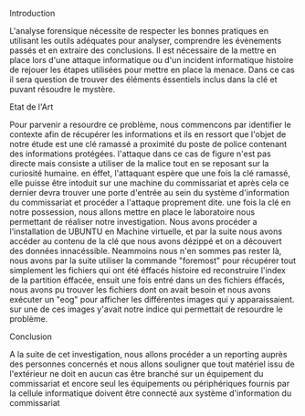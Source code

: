 Introduction
 
 L'analyse forensique nécessite de respecter les bonnes pratiques en utilisant les outils adéquates pour analyser, comprendre les évènements passés et en extraire des conclusions. Il est nécessaire de la mettre en place lors d'une attaque informatique ou d'un incident informatique histoire de rejouer les étapes utilisées pour mettre en place la menace. Dans ce cas il sera question de trouver des éléments éssentiels inclus dans la clé et puvant résoudre le mystère.
  
  Etat de l'Art
  
  Pour parvenir a resourdre ce problème, nous commencons par identifier le contexte afin de récupérer les informations et ils en ressort que l'objet de notre étude est une clé ramassé a proximité du poste de police contenant des informations protégées.
  l'attaque dans ce cas de figure n'est pas directe mais consiste a utiliser de la malice tout en se reposant sur la curiosité humaine. en éffet, l'attaquant espère que une fois la clé ramassé, elle puisse être intoduit sur une machine du commissariat et après cela ce dernier devra trouver une porte d'entrée au sein du système d'information du commissariat et procéder a l'attaque proprement dite.
  une fois la clé en notre possession, nous allons mettre en place le laboratoire nous permettant de réaliser notre investigation. Nous avons procéder a l'installation de UBUNTU en Machine virtuelle, et par la suite nous avons accéder au contenu de la clé que nous avons dézippé et on a découvert des données innacéssible. Neammoins nous n'en sommes pas rester là, nous avons par la suite utiliser la commande "foremost" pour récupérer tout simplement les fichiers qui ont été éffacés histoire ed reconstruire l'index de la partition éffacée, ensuit une fois entré dans un des fichiers éffacés, nous avons pu trouver les fichiers dont on avait besoin et nous avons exécuter un "eog" pour afficher les différentes images qui y apparaissaient. sur une de ces images y'avait notre indice qui permettait de resourdre le problème. 
  
  Conclusion
  
A la suite de cet investigation, nous allons procéder a un reporting auprès des personnes concernés et nous allons souligner que tout matériel issu de l'extérieur ne doit en aucun cas être branché sur un équipement du commissariat et encore seul les équipements ou périphériques fournis par la cellule informatique doivent être connecté aux système d'information du commissariat

